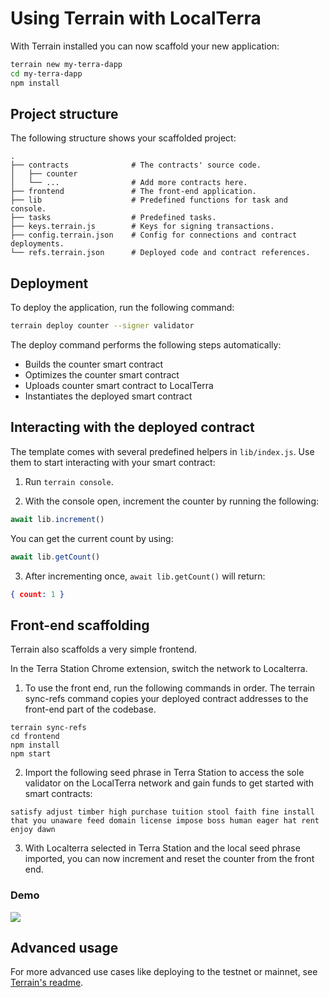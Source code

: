 # Using Terrain with LocalTerra

With Terrain installed you can now scaffold your new application:

```sh
terrain new my-terra-dapp
cd my-terra-dapp
npm install
```

## Project structure

The following structure shows your scaffolded project:

```
.
├── contracts              # The contracts' source code.
│   ├── counter
│   └── ...                # Add more contracts here.
├── frontend               # The front-end application.
├── lib                    # Predefined functions for task and console.
├── tasks                  # Predefined tasks.
├── keys.terrain.js        # Keys for signing transactions.
├── config.terrain.json    # Config for connections and contract deployments.
└── refs.terrain.json      # Deployed code and contract references.
```

## Deployment

To deploy the application, run the following command: 

```sh
terrain deploy counter --signer validator
```

The deploy command performs the following steps automatically:

* Builds the counter smart contract
* Optimizes the counter smart contract
* Uploads counter smart contract to LocalTerra
* Instantiates the deployed smart contract

## Interacting with the deployed contract

The template comes with several predefined helpers in `lib/index.js`. Use them to start interacting with your smart contract:

1. Run `terrain console`.

2. With the console open, increment the counter by running the following:

```JavaScript
await lib.increment()
```

You can get the current count by using:

```JavaScript
await lib.getCount()
```

3. After incrementing once, `await lib.getCount()` will return:

```JSON
{ count: 1 }
```

## Front-end scaffolding

Terrain also scaffolds a very simple frontend.

In the Terra Station Chrome extension, switch the network to Localterra.

1. To use the front end, run the following commands in order. The terrain sync-refs command copies your deployed contract addresses to the front-end part of the codebase.

```
terrain sync-refs
cd frontend
npm install
npm start
```

2. Import the following seed phrase in Terra Station to access the sole validator on the LocalTerra network and gain funds to get started with smart contracts:

```
satisfy adjust timber high purchase tuition stool faith fine install that you unaware feed domain license impose boss human eager hat rent enjoy dawn
```

3. With Localterra selected in Terra Station and the local seed phrase imported, you can now increment and reset the counter from the front end.

### Demo

![](/img/tut_counter.gif)

## Advanced usage

For more advanced use cases  like deploying to the testnet or mainnet, see [Terrain's readme](https://github.com/iboss-ptk/terrain#readme).
